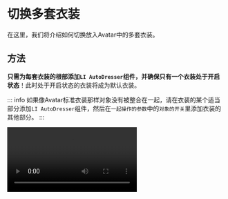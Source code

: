 # 切换多套衣装

在这里，我们将介绍如何切换放入Avatar中的多套衣装。

## 方法

**只需为每套衣装的根部添加`LI AutoDresser`组件，并确保只有一个衣装处于开启状态**！此时处于开启状态的衣装将成为默认衣装。

::: info
如果像Avatar标准衣装那样对象没有被整合在一起，请在衣装的某个适当部分添加`LI AutoDresser`组件，然后在`一起操作的参数`中的`对象的开关`里添加衣装的其他部分。
:::

<video controls="controls" src="/images/zh/tutorial/costume.webm" />

## 如果不想直接在衣装上添加组件

可以使用`LI CostumeChanger`作为替代。此组件需要手动设置要开关的目标。